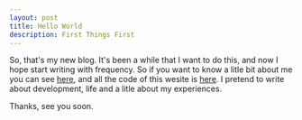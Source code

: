 ```yaml
---
layout: post
title: Hello World
description: First Things First
---
```


So, that's my new blog. It's been a while that I want to do this, and now I hope start writing with frequency. So if you want to know a litle bit about me you can see [here](/about), and all the code of this wesite is [here](https://github.com/iagodahlem/iagodahlem.github.io). I pretend to write about development, life and a litle about my experiences.

Thanks, see you soon.
